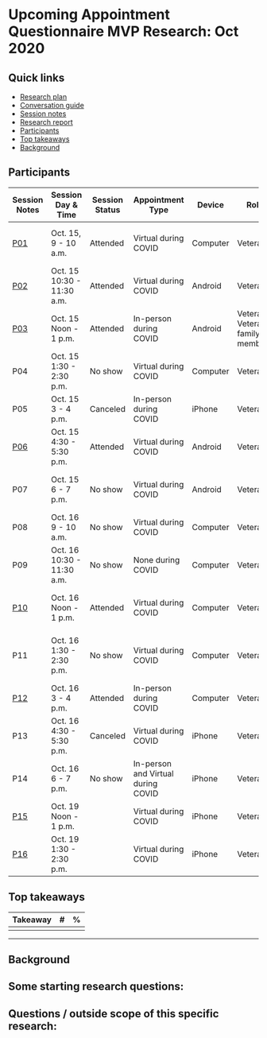 # Upcoming Appointment Questionnaire MVP Research: Oct 2020

## Quick links

- [Research plan](https://github.com/department-of-veterans-affairs/va.gov-team/blob/master/products/health-care/questionnaire/research/mvp-usability/research-plan.md)
- [Conversation guide](https://github.com/department-of-veterans-affairs/va.gov-team/blob/master/products/health-care/questionnaire/research/mvp-usability/conversation-guide.md)
- [Session notes]()
- [Research report]()
- [Participants](#participants)
- [Top takeaways](#top-takeaways)
- [Background](#background)

## Participants

| Session Notes   | Session Day & Time | Session Status | Appointment Type         | Device        |Role                                                  | Gender | Ethnicity                                               | Age      | Education                | Branch             | Location | 
| ------------------------------------------------------------ | ------------ | ------------ | ------------ | ----------------------------------------------------- | ------ | ------------------------------------------------------- | -------- | ------------------------ | ------------------ | -------- | ------------------------ |
| [P01]() | Oct. 15, 9 - 10 a.m. | Attended | Virtual during COVID | Computer | Veteran | Male | Hispanic, Latino, or Spanish Origin | 55 - 64  | Master's degree | Army | FL |
| [P02]() | Oct. 15 10:30 - 11:30 a.m. | Attended | Virtual during COVID | Android | Veteran | Male | White or Caucasian | 55 - 64 | Master's degree | Army | SC |
| [P03]() | Oct. 15 Noon - 1 p.m. | Attended | In-person during COVID | Android | Veteran, Veteran's family member | Female | White or Caucasian | 55 - 64 | Bachelor's degree | Army | IL |
| P04 | Oct. 15 1:30 - 2:30 p.m. | No show | Virtual during COVID | Computer | Veteran | Male | White or Caucasian | 35 - 44 | Some college (no degree) | Marine Corps | NC |
| P05 | Oct. 15 3 - 4 p.m. | Canceled | In-person during COVID | iPhone | Veteran | Female | Black or African American | 45 - 54 | Master's degree | Army | KY |
| [P06]() | Oct. 15 4:30 - 5:30 p.m. | Attended | Virtual during COVID | Android | Veteran | Male | White or Caucasian | 45 - 54 | Some college (no degree) | Navy | IN |
| P07 | Oct. 15 6 - 7 p.m. | No show | Virtual during COVID | Android | Veteran | Male | Black or African American | 45 - 54 | Associates degree/trade certificate/vocational training | Army | MD |
| P08 | Oct. 16 9 - 10 a.m. | No show | Virtual during COVID | Computer | Veteran | Male | Black or African American | 55 - 64 | Some college (no degree) | Air Force | NC |
| P09 | Oct. 16 10:30 - 11:30 a.m. | No show | None during COVID | Computer | Veteran | Male | White Caucasian | 25-34 | Master's degree | Air Force | NY |
| [P10]() | Oct. 16 Noon - 1 p.m. | Attended | Virtual during COVID | Computer | Veteran | Female | Hispanic, Latino, or Spanish Origin | 25 - 34 | Bachelor's degree | Army | CA |
| P11 | Oct. 16 1:30 - 2:30 p.m. | No show | Virtual during COVID | Computer | Veteran | Male | Black or African American, White or Caucasian | 25 - 34 | Some college (no degree) | Army | NY |
| [P12]() | Oct. 16 3 - 4 p.m. | Attended | In-person during COVID | Computer | Veteran | Male | White or Caucasian | 45 - 54 | Bachelor's degree | Marine Corps | Navy | PA |
| P13 | Oct. 16 4:30 - 5:30 p.m. | Canceled | Virtual during COVID | iPhone | Veteran | Female | Black or African American | 55 - 64 | Some college (no degree) | Marine Corps | GA |
| P14 | Oct. 16 6 - 7 p.m. | No show | In-person and Virtual during COVID | iPhone | Veteran | Female | Other | 45 - 54 | Master's degree | Air Force, Navy | MI |
| [P15]() | Oct. 19 Noon - 1 p.m. | | Virtual during COVID | iPhone | Veteran | Male | White or Caucasian | 45 - 54 | Master's degree | Navy | HI |
| [P16]() | Oct. 19 1:30 - 2:30 p.m. | | Virtual during COVID | iPhone | Veteran | Male | White or Caucasian | 55 - 64 | Some college (no degree) | Navy | PA |

## 


## Top takeaways

| Takeaway                                                     | #    | %    |
| ------------------------------------------------------------ | ---- | ---- |
|                                                              |      |      |

******

## Background


## Some starting research questions:


## Questions / outside scope of this specific research:

